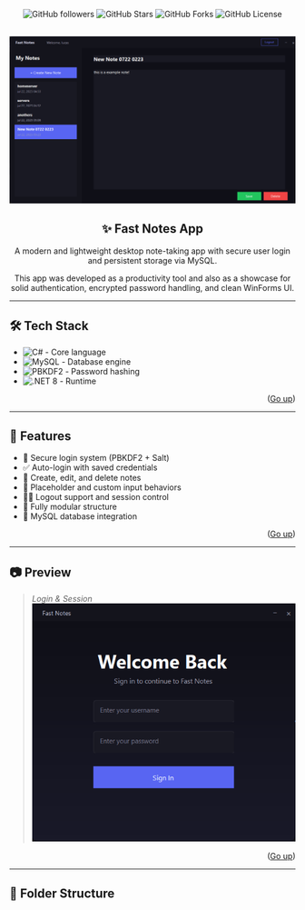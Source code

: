 <a name="readme-top"></a>

<div align="center">

![GitHub followers](https://img.shields.io/github/followers/thedevlucas?style=for-the-badge)
![GitHub Stars](https://img.shields.io/github/stars/thedevlucas/fast_notes_app?style=for-the-badge)
![GitHub Forks](https://img.shields.io/github/forks/thedevlucas/fast_notes_app?style=for-the-badge)
![GitHub License](https://img.shields.io/github/license/thedevlucas/fast_notes_app?style=for-the-badge)

<br>

<img src="https://raw.githubusercontent.com/thedevlucas/fast_notes_app/refs/heads/master/image.png" alt="Fast Notes Preview" width="800"/>

## ✨ Fast Notes App
A modern and lightweight desktop note-taking app with secure user login and persistent storage via MySQL.

This app was developed as a productivity tool and also as a showcase for solid authentication, encrypted password handling, and clean WinForms UI.

</div>

---

## 🛠️ Tech Stack

- ![C#](https://img.shields.io/badge/C%23-512BD4?style=for-the-badge&logo=csharp&logoColor=white) - Core language
- ![MySQL](https://img.shields.io/badge/MySQL-4479A1?style=for-the-badge&logo=mysql&logoColor=white) - Database engine
- ![PBKDF2](https://img.shields.io/badge/PBKDF2-Secure%20Hashing-1abc9c?style=for-the-badge) - Password hashing
- ![.NET 8](https://img.shields.io/badge/.NET-8.0-blueviolet?style=for-the-badge&logo=dotnet&logoColor=white) - Runtime

<p align="right">(<a href="#readme-top">Go up</a>)</p>

---

## 🚀 Features

- 🔐 Secure login system (PBKDF2 + Salt)
- ✅ Auto-login with saved credentials
- 📝 Create, edit, and delete notes
- 🧠 Placeholder and custom input behaviors
- 👨‍💼 Logout support and session control
- 🧩 Fully modular structure
- 💾 MySQL database integration

<p align="right">(<a href="#readme-top">Go up</a>)</p>

---

## 📷 Preview

> _Login & Session_
![Login](https://raw.githubusercontent.com/thedevlucas/fast_notes_app/refs/heads/master/login.png)

<p align="right">(<a href="#readme-top">Go up</a>)</p>

---

## 📁 Folder Structure

